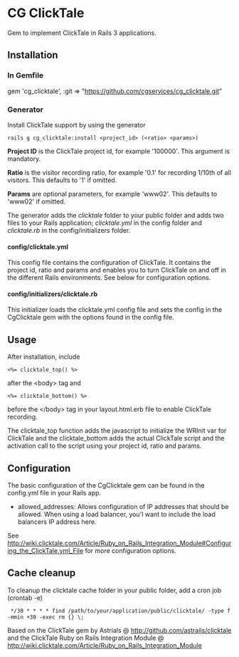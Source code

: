 # CG ClickTale
Gem to implement ClickTale in Rails 3 applications.

## Installation
### In Gemfile
gem 'cg_clicktale', :git => "https://github.com/cgservices/cg_clicktale.git"

### Generator
Install ClickTale support by using the generator

    rails g cg_clicktale:install <project_id> (<ratio> <params>)

**Project ID** is the ClickTale project id, for example '100000'. This argument is mandatory.

**Ratio** is the visitor recording ratio, for example '0.1' for recording 1/10th of all visitors. This defaults to '1' if omitted.

**Params** are optional parameters, for example 'www02'. This defaults to 'www02' if omitted.

The generator adds the *clicktale* folder to your public folder and adds two files to your Rails application; *clicktale.yml* in the config folder and *clicktale.rb* in the config/initializers folder.

#### config/clicktale.yml
This config file contains the configuration of ClickTale. It contains the project id, ratio and params and enables you to turn ClickTale on and off in the different Rails environments. See below for configuration options.

#### config/initializers/clicktale.rb
This initializer loads the clicktale.yml config file and sets the config in the CgClicktale gem with the options found in the config file.

## Usage
After installation, include

    <%= clicktale_top() %>

after the &lt;body&gt; tag and

    <%= clicktale_bottom() %>

before the &lt;/body&gt; tag in your layout.html.erb file to enable ClickTale recording.

The clicktale_top function adds the javascript to initialize the WRInit var for ClickTale and the clicktale_bottom adds the actual ClickTale script and the activation call to the script using your project id, ratio and params.

## Configuration
The basic configuration of the CgClicktale gem can be found in the config.yml file in your Rails app.

* allowed_addresses: Allows configuration of IP addresses that should be allowed. When using a load balancer, you'l want to include the load balancers IP address here.

See http://wiki.clicktale.com/Article/Ruby_on_Rails_Integration_Module#Configuring_the_ClickTale.yml_File for more configuration options.

## Cache cleanup
To cleanup the clicktale cache folder in your public folder, add a cron job (crontab -e)

     */30 * * * * find /path/to/your/application/public/clicktale/ -type f -mmin +30 -exec rm {} \;


Based on the ClickTale gem by Astrials @ http://github.com/astrails/clicktale and the ClickTale Ruby on Rails Integration Module @ http://wiki.clicktale.com/Article/Ruby_on_Rails_Integration_Module
